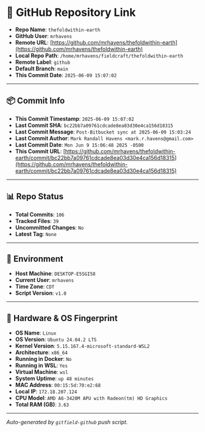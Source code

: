 # 🔗 GitHub Repository Link

- **Repo Name**: `thefoldwithin-earth`
- **GitHub User**: `mrhavens`
- **Remote URL**: [https://github.com/mrhavens/thefoldwithin-earth](https://github.com/mrhavens/thefoldwithin-earth)
- **Local Repo Path**: `/home/mrhavens/fieldcraft/thefoldwithin-earth`
- **Remote Label**: `github`
- **Default Branch**: `main`
- **This Commit Date**: `2025-06-09 15:07:02`

---

## 📦 Commit Info

- **This Commit Timestamp**: `2025-06-09 15:07:02`
- **Last Commit SHA**: `bc22bb7a09761cdcade8ea03d30e4ca156d18315`
- **Last Commit Message**: `Post-Bitbucket sync at 2025-06-09 15:03:24`
- **Last Commit Author**: `Mark Randall Havens <mark.r.havens@gmail.com>`
- **Last Commit Date**: `Mon Jun 9 15:06:48 2025 -0500`
- **This Commit URL**: [https://github.com/mrhavens/thefoldwithin-earth/commit/bc22bb7a09761cdcade8ea03d30e4ca156d18315](https://github.com/mrhavens/thefoldwithin-earth/commit/bc22bb7a09761cdcade8ea03d30e4ca156d18315)

---

## 📊 Repo Status

- **Total Commits**: `106`
- **Tracked Files**: `39`
- **Uncommitted Changes**: `No`
- **Latest Tag**: `None`

---

## 🧭 Environment

- **Host Machine**: `DESKTOP-E5SGI58`
- **Current User**: `mrhavens`
- **Time Zone**: `CDT`
- **Script Version**: `v1.0`

---

## 🧬 Hardware & OS Fingerprint

- **OS Name**: `Linux`
- **OS Version**: `Ubuntu 24.04.2 LTS`
- **Kernel Version**: `5.15.167.4-microsoft-standard-WSL2`
- **Architecture**: `x86_64`
- **Running in Docker**: `No`
- **Running in WSL**: `Yes`
- **Virtual Machine**: `wsl`
- **System Uptime**: `up 48 minutes`
- **MAC Address**: `00:15:5d:70:e2:68`
- **Local IP**: `172.18.207.124`
- **CPU Model**: `AMD A6-3420M APU with Radeon(tm) HD Graphics`
- **Total RAM (GB)**: `3.63`

---

_Auto-generated by `gitfield-github` push script._
